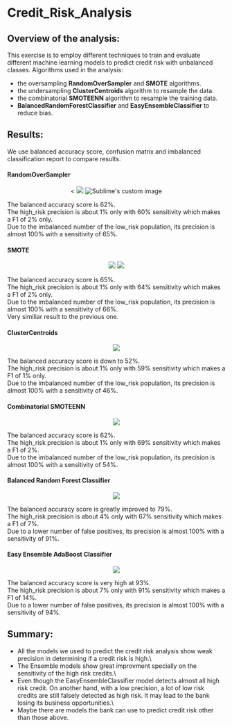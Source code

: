 # Credit_Risk_Analysis

## Overview of the analysis:
This exercise is to employ different techniques to train and evaluate different machine learning models to predict credit risk with unbalanced classes. 
Algorithms used in the analysis:
* the oversampling **RandomOverSampler** and **SMOTE** algorithms.
* the undersampling **ClusterCentroids** algorithm to resample the data.
* the combinatorial **SMOTEENN** algorithm to resample the training data.
* **BalancedRandomForestClassifier** and **EasyEnsembleClassifier** to reduce bias.
 
## Results:
We use balanced accuracy score, confusion matrix and imbalanced classification report to compare results.

#### **RandomOverSampler**
<p align="center"> < <img src='https://user-images.githubusercontent.com/90880564/150888883-bf5fbdea-e210-446a-92cc-3b4dd66dd5c3.png?raw=true" alt="Sublime's custom image"/>
<img src="https://user-images.githubusercontent.com/90880564/150879796-ac9d1a7c-c718-411d-a203-5a850549ea49.png?raw=true" alt="Sublime's custom image"/>
</p>

The balanced accuracy score is 62%.\
The high_risk precision is about 1% only with 60% sensitivity which makes a F1 of 2% only.\
Due to the imbalanced number of the low_risk population, its precision is almost 100% with a sensitivity of 65%.

#### **SMOTE**
<p align="center"> <img src='https://user-images.githubusercontent.com/90880564/150889306-0cd2943c-4c6a-44bb-8533-9544e9e2a87d.png?raw=true" alt="Sublime's custom image"/>
<img src='https://user-images.githubusercontent.com/90880564/150889407-bc55ec13-a0d5-4ac6-acbe-caac05dbf50e.png?raw=true" alt="Sublime's custom image"/>
</p>   
                        
The balanced accuracy score is 65%. \
The high_risk precision is about 1% only with 64% sensitivity which makes a F1 of 2% only. \
Due to the imbalanced number of the low_risk population, its precision is almost 100% with a sensitivity of 66%. \
Very similiar result to the previous one.
                        
#### **ClusterCentroids**
<p align="center"> <img src='https://user-images.githubusercontent.com/90880564/150902602-c05a27b8-8aee-4e4b-86db-3b13940f9d81.png?raw=true" alt="Sublime's custom image"/>
</p>

The balanced accuracy score is down to 52%. \
The high_risk precision is about 1% only with 59% sensitivity which makes a F1 of 1% only.\
Due to the imbalanced number of the low_risk population, its precision is almost 100% with a sensitivity of 46%.     

#### **Combinatorial SMOTEENN**
<p align="center"> <img src='https://user-images.githubusercontent.com/90880564/150903138-4d353ed2-fcbc-4512-b38e-f3fe8c413168.png?raw=true" alt="Sublime's custom image"/> </p>

The balanced accuracy score is 62%. \
The high_risk precision is about 1% only with 69% sensitivity which makes a F1 of 2%.\
Due to the imbalanced number of the low_risk population, its precision is almost 100% with a sensitivity of 54%.

#### **Balanced Random Forest Classifier**
<p align="center"> <img src='https://user-images.githubusercontent.com/90880564/150904192-4db6b157-2123-4544-a10b-6695abe7943b.png?raw=true" alt="Sublime's custom image"/> </p>

The balanced accuracy score is greatly improved to 79%. \
The high_risk precision is about 4% only with 67% sensitivity which makes a F1 of 7%.\
Due to a lower number of false positives, its precision is almost 100% with a sensitivity of 91%.

#### **Easy Ensemble AdaBoost Classifier**
<p align="center"> <img src='https://user-images.githubusercontent.com/90880564/150904902-5b072f7f-ff0a-483a-a6ab-983c4751a8a3.png?raw=true" alt="Sublime's custom image"/> </p>

The balanced accuracy score is very high at 93%. \
The high_risk precision is about 7% only with 91% sensitivity which makes a F1 of 14%.\
Due to a lower number of false positives, its precision is almost 100% with a sensitivity of 94%.

## Summary:
* All the models we used to predict the credit risk analysis show weak precision in determining if a credit risk is high.\
* The Ensemble models show great improvment specially on the sensitivity of the high risk credits.\
* Even though the EasyEnsembleClassifier model detects almost all high risk credit. On another hand, with a low precision, a lot of low risk credits are still falsely detected as high risk.  It may lead to the bank losing its business opportunities.\
* Maybe there are models the bank can use to predict credit risk other than those above.

